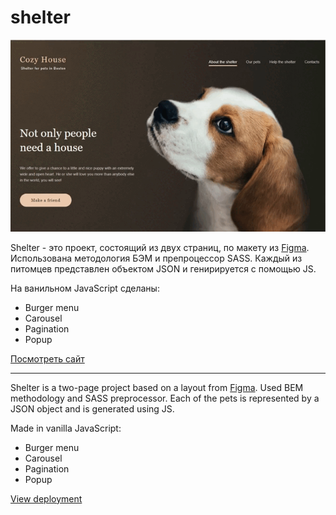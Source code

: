 # shelter

![main-page](https://github.com/LobanovaMary/shelter/blob/main/shelter/assets/main-page.gif)

Shelter - это проект, состоящий из двух страниц, по макету из [Figma](https://www.figma.com/file/tKcmzkARtMUFQAR9VLdLkl/shelter-dom?node-id=94%3A43). Использована методология БЭМ и препроцессор SASS. Каждый из питомцев представлен объектом JSON и генирируется с помощью JS.

На ванильном JavaScript сделаны:

- Burger menu
- Carousel
- Pagination
- Popup

[Посмотреть сайт](https://lobanovamary.github.io/shelter/shelter/pages/main/index.html)

---

Shelter is a two-page project based on a layout from [Figma](https://www.figma.com/file/tKcmzkARtMUFQAR9VLdLkl/shelter-dom?node-id=94%3A43). Used BEM methodology and SASS preprocessor. Each of the pets is represented by a JSON object and is generated using JS.

Made in vanilla JavaScript:

- Burger menu
- Carousel
- Pagination
- Popup

[View deployment](https://lobanovamary.github.io/shelter/shelter/pages/main/index.html)
